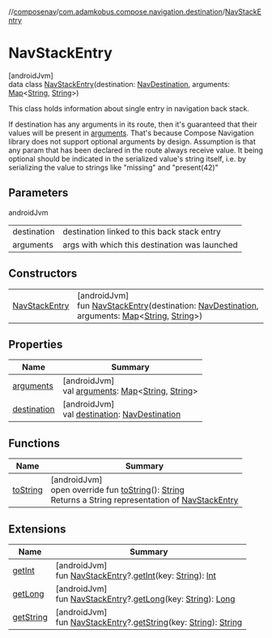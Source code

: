 //[composenav](../../../index.md)/[com.adamkobus.compose.navigation.destination](../index.md)/[NavStackEntry](index.md)

# NavStackEntry

[androidJvm]\
data class [NavStackEntry](index.md)(destination: [NavDestination](../-nav-destination/index.md), arguments: [Map](https://kotlinlang.org/api/latest/jvm/stdlib/kotlin.collections/-map/index.html)&lt;[String](https://kotlinlang.org/api/latest/jvm/stdlib/kotlin/-string/index.html), [String](https://kotlinlang.org/api/latest/jvm/stdlib/kotlin/-string/index.html)&gt;)

This class holds information about single entry in navigation back stack.

If destination has any arguments in its route, then it's guaranteed that their values will be present in [arguments](arguments.md). That's because Compose Navigation library does not support optional arguments by design. Assumption is that any param that has been declared in the route always receive value. It being optional should be indicated in the serialized value's string itself, i.e. by serializing the value to strings like "missing" and "present(42)"

## Parameters

androidJvm

| | |
|---|---|
| destination | destination linked to this back stack entry |
| arguments | args with which this destination was launched |

## Constructors

| | |
|---|---|
| [NavStackEntry](-nav-stack-entry.md) | [androidJvm]<br>fun [NavStackEntry](-nav-stack-entry.md)(destination: [NavDestination](../-nav-destination/index.md), arguments: [Map](https://kotlinlang.org/api/latest/jvm/stdlib/kotlin.collections/-map/index.html)&lt;[String](https://kotlinlang.org/api/latest/jvm/stdlib/kotlin/-string/index.html), [String](https://kotlinlang.org/api/latest/jvm/stdlib/kotlin/-string/index.html)&gt;) |

## Properties

| Name | Summary |
|---|---|
| [arguments](arguments.md) | [androidJvm]<br>val [arguments](arguments.md): [Map](https://kotlinlang.org/api/latest/jvm/stdlib/kotlin.collections/-map/index.html)&lt;[String](https://kotlinlang.org/api/latest/jvm/stdlib/kotlin/-string/index.html), [String](https://kotlinlang.org/api/latest/jvm/stdlib/kotlin/-string/index.html)&gt; |
| [destination](destination.md) | [androidJvm]<br>val [destination](destination.md): [NavDestination](../-nav-destination/index.md) |

## Functions

| Name | Summary |
|---|---|
| [toString](to-string.md) | [androidJvm]<br>open override fun [toString](to-string.md)(): [String](https://kotlinlang.org/api/latest/jvm/stdlib/kotlin/-string/index.html)<br>Returns a String representation of [NavStackEntry](index.md) |

## Extensions

| Name | Summary |
|---|---|
| [getInt](../get-int.md) | [androidJvm]<br>fun [NavStackEntry](index.md)?.[getInt](../get-int.md)(key: [String](https://kotlinlang.org/api/latest/jvm/stdlib/kotlin/-string/index.html)): [Int](https://kotlinlang.org/api/latest/jvm/stdlib/kotlin/-int/index.html) |
| [getLong](../get-long.md) | [androidJvm]<br>fun [NavStackEntry](index.md)?.[getLong](../get-long.md)(key: [String](https://kotlinlang.org/api/latest/jvm/stdlib/kotlin/-string/index.html)): [Long](https://kotlinlang.org/api/latest/jvm/stdlib/kotlin/-long/index.html) |
| [getString](../get-string.md) | [androidJvm]<br>fun [NavStackEntry](index.md)?.[getString](../get-string.md)(key: [String](https://kotlinlang.org/api/latest/jvm/stdlib/kotlin/-string/index.html)): [String](https://kotlinlang.org/api/latest/jvm/stdlib/kotlin/-string/index.html) |
